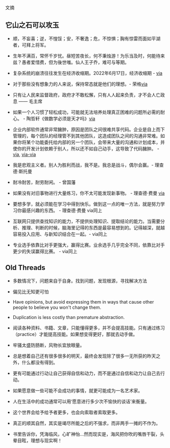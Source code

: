 文摘

## 它山之石可以攻玉

- 顺，不妄喜；逆，不惶馁；安，不奢逸；危，不惊惧；胸有惊雷而面如平湖者，可拜上将军。

- 生年不满百，常怀千岁忧。昼短苦夜长，何不秉烛游！为乐当及时，何能待来兹？愚者爱惜费，但为後世嗤。仙人王子乔，难可与等期。

- 复杂系统的崩溃往往发生在经济收缩期。2022年6月17日，经济收缩期 - [via](https://www.ruanyifeng.com/blog/2022/06/weekly-issue-210.html)

- 对于那些没有想象力的人来说，保持常态就是他们的理想。- 荣格[via](https://www.ruanyifeng.com/blog/2022/06/weekly-issue-210.html)

- 只有让人民来监督政府，政府才不敢松懈，只有人人起来负责，才不会人亡政息 —— 毛主席

- 如果一个人习惯了轻松成功，可能就无法培养处理真正困难的问题所必需的耐心。 - 陶哲轩《做数学必须是天才吗》[via](https://www.ruanyifeng.com/blog/2022/05/weekly-issue-207.html)

- 企业内部软件通常非常臃肿，原因是团队之间很难共享代码。企业是自上而下管理的，每个团队的经理管不到其他团队，这造成团队之间的沟通非常难。如果你将某个功能委托给内部的另一个团队，会带来大量的沟通和计划成本，并使你的开发计划依赖于别人，所以还不如自己动手，这导致了代码臃肿。 - [via](https://www.ruanyifeng.com/blog/2022/05/weekly-issue-206.html), [via-via](https://www.mailbox.my/blog/posts/why-enterprise-software-is-bloated/)
- 我是悲观主义者。别人为胜利而战，我不是。我总是战斗，偶尔会赢。- 理查德·斯托曼

- 耐冷耐苦，耐劳耐闲。 - 曾国藩
- 如果没有对旧事物进行大量练习，你不太可能发现新事物。 - 理查德·费曼 [via](https://www.ruanyifeng.com/blog/2022/04/weekly-issue-202.html)
- 要想多学，就必须能在学习中得到快乐。做到这一点的唯一方法，就是努力学习你最感兴趣的东西。 - 理查德·费曼 via同上
- 互联网只提供查找知识的能力，不提供处理知识、提取结论的能力。当需要分析、推理、判断的时候，脑海里记得的东西是最容易想到的。记得越深，就越容易投入应用、与新知识结合在一起。- via同上
- 专业选手依靠比对手更强大，赢得比赛。业余选手几乎完全不同，依靠比对手更少的失误赢得比赛。 - via同上


## Old Threads

- 多数情况下，问题来自于自身。找到问题，发现根源，寻找解决方法

- 偏见比无知更可怕

- Have opinions, but avoid expressing them in ways that cause other people to believe you won't change them.

- Duplication is less costly than premature abstraction.

- 阅读各种资料、书籍、文章，只能懂得更多，并不会提高技能。只有通过练习（practice）才能提高技能。如果想变得更好，那就去动手做。

- 牢骚太盛防肠断，风物长宜放眼量。

- 总是想着自己还有很多很多的明天，最终会发现除了很多一无所获的昨天之外，什么都没有得到。

- 更有可能通过行动让自己获得自信和动力，而不是通过自信和动力让自己去行动。

- 如果愿意做一些可能不会成功的事情，就更可能成为一名艺术家。

- 人在生活中的成功通常可以用‘愿意进行多少次不愉快的谈话’来衡量。

- 这个世界会给予给予者更多，也会向索取者索取更多。 

- 真正的顺其自然，其实是竭尽所能之后的不强求，而非两手一摊的不作为。

- 书里告诉你，凭海临风，心旷神怡…然而现实是，海风把你吹的嘴唇干裂，头晕目眩，理想与现实啊！

